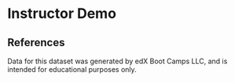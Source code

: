 # Instructor Demo

## References

Data for this dataset was generated by edX Boot Camps LLC, and is intended for educational purposes only.

